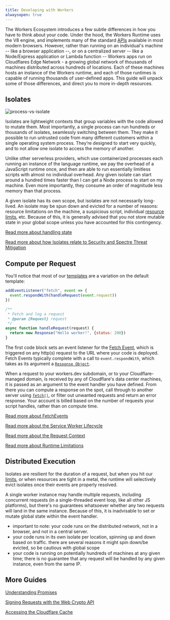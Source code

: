```yaml
---
title: Developing with Workers
alwaysopen: true
---
```


The Workers Ecosystem introduces a few subtle differences in how you have to think about your code. Under the hood, the Workers Runtime uses the V8 engine, and implements many of the standard [APIs](../runtime/apis) available in most modern browsers. However, rather than running on an individual's machine -- like a browser application --, or on a centralized server -- like a Node/Express application or Lambda function -- Workers apps run on Cloudflares Edge Network - a growing global network of thousands of machines distributed across hundreds of locations. Each of these machines hosts an instance of the Workers runtime, and each of those runtimes is capable of running thousands of user-defined apps. This guide will unpack some of those differences, and direct you to more in-depth resources.

## Isolates

![process-vs-isolate](/reference/media/isolates.png)

Isolates are lightweight contexts that group variables with the code allowed to mutate them. Most importantly, a single process can run hundreds or thousands of isolates, seamlessly switching between them. They make it possible to run untrusted code from many different customers within a single operating system process. They’re designed to start very quickly, and to not allow one isolate to access the memory of another.

Unlike other serverless providers, which use containerized processes each running an instance of the language runtime, we pay the overhead of a JavaScript runtime once, and then are able to run essentially limitless scripts with almost no individual overhead. Any given isolate can start around a hundred times faster than I can get a Node process to start on my machine. Even more importantly, they consume an order of magnitude less memory than that process.

A given isolate has its own scope, but isolates are not necessarily long-lived. An isolate may be spun down and evicted for a number of reasons: resource limitations on the machine, a suspicious script, individual [resource limits](../limits), etc. Because of this, it is generally advised that you not store mutable state in your global scope unless you have accounted for this contingency.

[Read more about handling state]()

[Read more about how Isolates relate to Security and Spectre Threat Mitigation](./security)

## Compute per Request

You'll notice that most of our [templates](../templates) are a variation on the default template:

``` javascript
addEventListener("fetch", event => {
  event.respondWith(handleRequest(event.request))
})

/**
 * Fetch and log a request
 * @param {Request} request
 */
async function handleRequest(request) {
  return new Response("Hello worker!", {status: 200})
}
```

The first code block sets an event listener for the [Fetch Event](./fetch-events), which is triggered on any http(s) request to the URL where your code is deployed. Fetch Events typically complete with a call to `event.respondWith`, which takes as its argument a [`Response Object`](../runtime/apis/fetch#response).

When a request to your workers.dev subdomain, or to your Cloudflare-managed domain, is received by any of Cloudflare's data center machines, it is passed as an argument to the event handler you have defined. From there you can compute a response on the spot, call through to another server using [`fetch()`](../runtime/apis/fetch#response), or filter out unwanted requests and return an error response. Your account is billed based on the number of requests your script handles, rather than on compute time.

[Read more about FetchEvents](./fetch-events)

[Read more about the Service Worker Lifecycle](./service-worker-lifecycle)

[Read more about the Request Context](./request-context)

[Read more about Runtime Limitations](../runtime/limits)

## Distributed Execution

Isolates are resilient for the duration of a request, but when you hit our [limits](../limits), or when resources are tight in a metal, the runtime will selectively evict isolates once their events are properly resolved.

A single worker instance may handle multiple requests, including concurrent requests (in a single-threaded event loop, like all other JS platforms), but there's no guarantees whatsoever whether any two requests will land in the same instance. Because of this, it is inadvisable to set or mutate global state within the event handler.

- important to note: your code runs on the distributed network, not in a browser, and not in a central server.
- your code runs in its own isolate per location, spinning up and down based on traffic. there are several reasons it might spin down/be evicted, so be cautious with global scope
- your code is running on potentially hundreds of machines at any given time; there is no guarantee that any request will be handled by any given instance, even from the same IP.

## More Guides

[Understanding Promises](https://developer.mozilla.org/en-US/docs/Web/JavaScript/Guide/Using_promises)

[Signing Requests with the Web Crypto API](./signing-requests)

[Accessing the Cloudflare Cache](./accessing-cf-cache)

